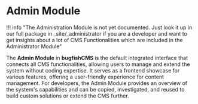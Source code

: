 # Admin Module

!!! info "The Administration Module is not yet documented. Just look it up in our full package in _site/_administrator if you are a developer and want to get insights about a lot of CMS Functionalities which are included in the Administrator Module"

The **Admin Module** in **bugfishCMS** is the default integrated interface that connects all CMS functionalities, allowing users to manage and extend the system without coding expertise. It serves as a frontend showcase for various features, offering a user-friendly experience for content management. For developers, the Admin Module provides an overview of the system's capabilities and can be copied, investigated, and reused to build custom solutions or extend the CMS further.